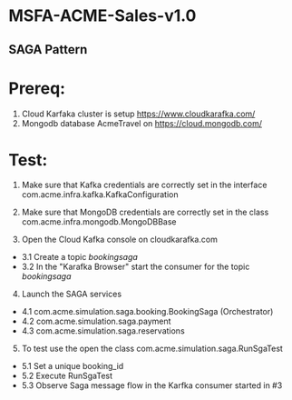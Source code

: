 # MSFA-ACME-Sales-v1.0

## SAGA Pattern


Prereq:
======
1. Cloud Karfaka cluster is setup  https://www.cloudkarafka.com/
2. Mongodb database AcmeTravel on  https://cloud.mongodb.com/

Test:
=====

1. Make sure that Kafka credentials are correctly set in the interface
com.acme.infra.kafka.KafkaConfiguration

2. Make sure that MongoDB credentials are correctly set in the class
com.acme.infra.mongodb.MongoDBBase

3. Open the Cloud Kafka console on cloudkarafka.com
*   3.1 Create a topic   *bookingsaga*
*   3.2 In the "Karafka Browser" start the consumer for the topic *bookingsaga*
   
4. Launch the SAGA services
*   4.1 com.acme.simulation.saga.booking.BookingSaga   (Orchestrator)
*   4.2 com.acme.simulation.saga.payment
*   4.3 com.acme.simulation.saga.reservations
   
5. To test use the open the class
   com.acme.simulation.saga.RunSgaTest
*   5.1 Set a unique booking_id
*   5.2 Execute RunSgaTest
*   5.3 Observe Saga message flow in the Karfka consumer started in #3



